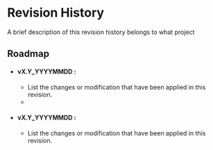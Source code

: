 # Revision History

A brief description of this revision history belongs to what project

## Roadmap

- #### __vX.Y_YYYYMMDD :__ 
    - List the changes or modification that have been applied in this revision.
    - 
- #### __vX.Y_YYYYMMDD :__ 
    - List the changes or modification that have been applied in this revision.